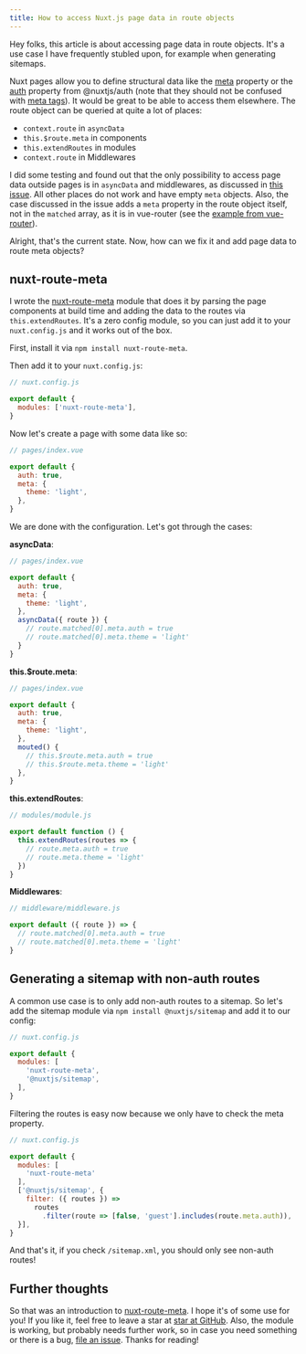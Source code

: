 ```yaml
---
title: How to access Nuxt.js page data in route objects
---
```


Hey folks, this article is about accessing page data in route objects. It's a use case I have frequently stubled upon, for example when generating sitemaps.

Nuxt pages allow you to define structural data like the [meta](https://github.com/nuxt/nuxt.js/issues/1687) property or the [auth](https://auth.nuxtjs.org/guide/middleware) property from @nuxtjs/auth (note that they should not be confused with [meta tags](https://nuxtjs.org/docs/2.x/features/meta-tags-seo)). It would be great to be able to access them elsewhere. The route object can be queried at quite a lot of places:

- `context.route` in `asyncData`
- `this.$route.meta` in components
- `this.extendRoutes` in modules
- `context.route` in Middlewares

I did some testing and found out that the only possibility to access page data outside pages is in `asyncData` and middlewares, as discussed in [this issue](https://github.com/nuxt/nuxt.js/issues/1687). All other places do not work and have empty `meta` objects. Also, the case discussed in the issue adds a `meta` property in the route object itself, not in the `matched` array, as it is in vue-router (see the [example from vue-router](https://router.vuejs.org/guide/advanced/meta.html)).

Alright, that's the current state. Now, how can we fix it and add page data to route meta objects?

## nuxt-route-meta

I wrote the [nuxt-route-meta](https://github.com/dword-design/nuxt-route-meta) module that does it by parsing the page components at build time and adding the data to the routes via `this.extendRoutes`. It's a zero config module, so you can just add it to your `nuxt.config.js` and it works out of the box.

First, install it via `npm install nuxt-route-meta`.

Then add it to your `nuxt.config.js`:

```js
// nuxt.config.js

export default {
  modules: ['nuxt-route-meta'],
}
```

Now let's create a page with some data like so:

```js
// pages/index.vue

export default {
  auth: true,
  meta: {
    theme: 'light',
  },
}
```

We are done with the configuration. Let's got through the cases:

**asyncData**:

```js
// pages/index.vue

export default {
  auth: true,
  meta: {
    theme: 'light',
  },
  asyncData({ route }) {
    // route.matched[0].meta.auth = true
    // route.matched[0].meta.theme = 'light'
  }
}
```

**this.$route.meta**:

```js
// pages/index.vue

export default {
  auth: true,
  meta: {
    theme: 'light',
  },
  mouted() {
    // this.$route.meta.auth = true
    // this.$route.meta.theme = 'light'
  },
}
```

**this.extendRoutes**:

```js
// modules/module.js

export default function () {
  this.extendRoutes(routes => {
    // route.meta.auth = true
    // route.meta.theme = 'light'
  })
}
```

**Middlewares**:
```js
// middleware/middleware.js

export default ({ route }) => {
  // route.matched[0].meta.auth = true
  // route.matched[0].meta.theme = 'light'
}
```

## Generating a sitemap with non-auth routes

A common use case is to only add non-auth routes to a sitemap. So let's add the sitemap module via `npm install @nuxtjs/sitemap` and add it to our config:

```js
// nuxt.config.js

export default {
  modules: [
    'nuxt-route-meta',
    '@nuxtjs/sitemap',
  ],
}
```

Filtering the routes is easy now because we only have to check the meta property.

```js
// nuxt.config.js

export default {
  modules: [
    'nuxt-route-meta'
  ],
  ['@nuxtjs/sitemap', {
    filter: ({ routes }) =>
      routes
        .filter(route => [false, 'guest'].includes(route.meta.auth)),
  }],
}
```

And that's it, if you check `/sitemap.xml`, you should only see non-auth routes!

## Further thoughts

So that was an introduction to [nuxt-route-meta](https://github.com/dword-design/nuxt-route-meta). I hope it's of some use for you! If you like it, feel free to leave a star at [star at GitHub](https://github.com/dword-design/nuxt-route-meta). Also, the module is working, but probably needs further work, so in case you need something or there is a bug, [file an issue](https://github.com/dword-design/nuxt-route-meta/issues). Thanks for reading!
